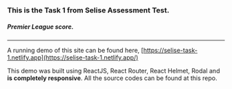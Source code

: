 ### This is the Task 1 from Selise Assessment Test.
##### Premier League score.

---
A running demo of this site can be found here, [https://selise-task-1.netlify.app](https://selise-task-1.netlify.app/)

This demo was built using ReactJS, React Router, React Helmet, Rodal and **is completely responsive**. All the source codes can be found at this repo.
